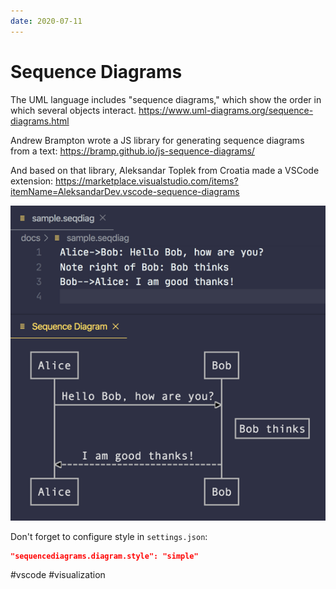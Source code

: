 ```yaml
---
date: 2020-07-11
---
```


# Sequence Diagrams

The UML language includes "sequence diagrams," which show the order in which several objects interact.
https://www.uml-diagrams.org/sequence-diagrams.html

Andrew Brampton wrote a JS library for generating sequence diagrams from a text: https://bramp.github.io/js-sequence-diagrams/

And based on that library, Aleksandar Toplek from Croatia made a VSCode extension:
https://marketplace.visualstudio.com/items?itemName=AleksandarDev.vscode-sequence-diagrams

![VSCode sequence diagrams](seqdiag.png "VSCode sequence diagrams")

Don't forget to configure style in `settings.json`:
```json
"sequencediagrams.diagram.style": "simple"
```

#vscode #visualization
